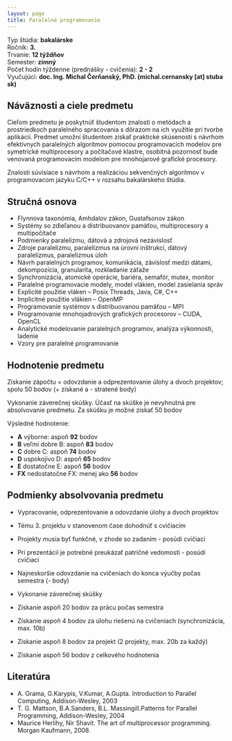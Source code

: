 ```yaml
---
layout: page
title: Paralelné programovanie
---
```


Typ štúdia: **bakalárske**  
Ročník: **3.**  
Trvanie: **12 týždňov**  
Semester: **zimný**  
Počet hodín týždenne (prednášky - cvičenia): **2 - 2**  
Vyučujúci: **doc. Ing. Michal Čerňanský, PhD. (michal.cernansky [at] stuba sk)**  

## Náväznosti a ciele predmetu
Cieľom predmetu je poskytnúť študentom znalosti o metódach a prostriedkoch paralelného spracovania s dôrazom na ich využitie pri tvorbe aplikácií. Predmet umožní študentom získať praktické skúsenosti s návrhom efektívnych paralelných algoritmov pomocou programovacích modelov pre symetrické multiprocesory a počítačové klastre, osobitná pozornosť bude venovaná programovacím modelom pre mnohojarové grafické procesory.

Znalosti súvisiace s návrhom a realizáciou sekvenčných algoritmov v programovacom jazyku C/C++ v rozsahu bakalárskeho štúdia.

## Stručná osnova
- Flynnova taxonómia, Amhdalov zákon, Gustafsonov zákon
- Systémy so zdieľanou a distribuovanov pamäťou, multiprocesory a multipočítače
- Podmienky paralelizmu, dátová a zdrojová nezávislosť
- Zdroje paralelizmu, paralelizmus na úrovni inštrukcí, dátový paralelizmus, paralelizmus úloh
- Návrh paralelných programov, komunikácia, závislosť medzi dátami, dekompozícia, granularita, rozkladanie záťaže
- Synchronizácia, atomické operácie, bariéra, semafór, mutex, monitor
- Paralelné programovacie modely, model vlákien, model zasielania správ
- Explicité použitie vláken – Posix Threads, Java, C#, C++
- Implicitné použitie vlákien – OpenMP
- Programovanie systémov s distribuovanou pamäťou – MPI
- Programovanie mnohojadrových grafických procesorov – CUDA, OpenCL
- Analytické modelovanie paralelných programov, analýza výkonnosti, ladenie
- Vzory pre paralelné programovanie

## Hodnotenie predmetu
Získanie zápočtu = odovzdanie a odprezentovanie úlohy a dvoch projektov; spolu 50 bodov (+ získané a - stratené body)

Vykonanie záverečnej skúšky. Účasť na skúške je nevyhnutná pre absolvovanie predmetu. Za skúšku je možné získať 50 bodov

Výsledné hodnotenie:

- **A** výborne: aspoň **92** bodov  
- **B** veľmi dobre B: aspoň **83** bodov  
- **C** dobre C: aspoň **74** bodov  
- **D** uspokojivo D: aspoň **65** bodov  
- **E** dostatočne E: aspoň **56** bodov    
- **FX** nedostatočne FX: menej ako **56** bodov  

## Podmienky absolvovania predmetu
- Vypracovanie, odprezentovanie a odovzdanie úlohy a dvoch projektov
- Tému 3. projektu v stanovenom čase dohodnúť s cvičiacim
- Projekty musia byť funkčné, v zhode so zadaním - posúdi cvičiaci
- Pri prezentácií je potrebné preukázať patričné vedomosti - posúdi cvičiaci
- Najneskoršie odovzdanie na cvičeniach do konca výučby počas semestra (- body)
- Vykonanie záverečnej skúšky

- Získanie aspoň 20 bodov za prácu počas semestra
- Získanie aspoň 4 bodov za úlohu riešenú na cvičeniach (synchronizácia, max. 10b)
- Získanie aspoň 8 bodov za projekt (2 projekty, max. 20b za každý)
- Získanie aspoň 56 bodov z celkového hodnotenia

## Literatúra
- A. Grama, G.Karypis, V.Kumar, A.Gupta. Introduction to Parallel Computing, Addison-Wesley, 2003  
- T. G. Mattson, B.A.Sanders, B.L. Massingill.Patterns for Parallel Programming, Addison-Wesley, 2004  
- Maurice Herlihy, Nir Shavit. The art of multiprocessor programming. Morgan Kaufmann, 2008.  

